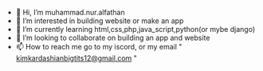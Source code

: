- 👋 Hi, I’m muhammad.nur.alfathan
- 👀 I’m interested in building website or make an app
- 🌱 I’m currently learning html,css,php,java_script,python(or mybe django)
- 💞️ I’m looking to collaborate on building an app and website
- 📫 How to reach me go to my iscord, or my email " kimkardashianbigtits12@gmail.com "

<!---
A1PATOONXXI/A1PATOONXXI is a ✨ special ✨ repository because its `README.md` (this file) appears on your GitHub profile.
You can click the Preview link to take a look at your changes.
--->
